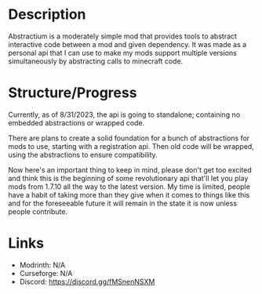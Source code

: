 # Description
Abstractium is a moderately simple mod that provides tools to abstract interactive code between a mod and 
given dependency. It was made as a personal api that I can use to make my mods support multiple versions 
simultaneously by abstracting calls to minecraft code.

# Structure/Progress
Currently, as of 8/31/2023, the api is going to standalone; containing no embedded abstractions or wrapped
code.

There are plans to create a solid foundation for a bunch of abstractions for mods to use, starting with a
registration api. Then old code will be wrapped, using the abstractions to ensure compatibility.

Now here's an important thing to keep in mind, please don't get too excited and think this is the
beginning of some revolutionary api that'll let you play mods from 1.7.10 all the way to the latest version.
My time is limited, people have a habit of taking more than they give when it comes to things like this and
for the foreseeable future it will remain in the state it is now unless people contribute.

# Links
- Modrinth: N/A
- Curseforge: N/A
- Discord: https://discord.gg/fMSnenNSXM
